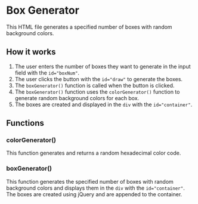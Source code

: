 # Box Generator

This HTML file generates a specified number of boxes with random background colors.

## How it works

1. The user enters the number of boxes they want to generate in the input field with the `id="boxNum"`.
2. The user clicks the button with the `id="draw"` to generate the boxes.
3. The `boxGenerator()` function is called when the button is clicked.
4. The `boxGenerator()` function uses the `colorGenerator()` function to generate random background colors for each box.
5. The boxes are created and displayed in the `div` with the `id="container"`.

## Functions

### colorGenerator()

This function generates and returns a random hexadecimal color code.

### boxGenerator()

This function generates the specified number of boxes with random background colors and displays them in the `div` with the `id="container"`. The boxes are created using jQuery and are appended to the container.
